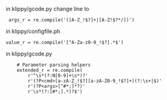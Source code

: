 in klippy/gcode.py
change line to
```
 args_r = re.compile('([A-Z_!$?]+|[A-Z!$?*/])')
```


in klippy/configfile.ph
```
value_r = re.compile('[^A-Za-z0-9_!$?].*$')
```

in klippy/gcode.py
```
    # Parameter parsing helpers
    extended_r = re.compile(
        r'^\s*(?:N[0-9]+\s*)?'
        r'(?P<cmd>[a-zA-Z_!$?][a-zA-Z0-9_!$?]+)(?:\s+|$)'
        r'(?P<args>[^#*;]*?)'
        r'\s*(?:[#*;].*)?$')

```

